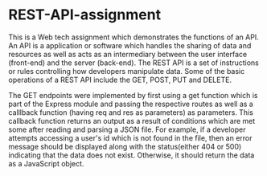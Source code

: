 # REST-API-assignment
This is a Web tech assignment which demonstrates the functions of an API. An API is a application or software which handles the sharing of data and resources as well as acts as an intermediary between the user interface (front-end) and the server (back-end). The REST API is a set of instructions or rules controlling how developers manipulate data. Some of the basic operations of a REST API include the GET, POST, PUT and DELETE.

The GET endpoints were implemented by first using a get function which is part of the Express module and passing the respective routes as well as a calllback function (having req and res as parameters) as parameters. This callback function returns an output as a result of conditions which are met some after reading and parsing a JSON file. For example, if a developer attempts accessing a user's id which is not found in the file, then an error message should be displayed along with the status(either 404 or 500) indicating that the data does not exist. Otherwise, it should return the data as a JavaScript object.      
